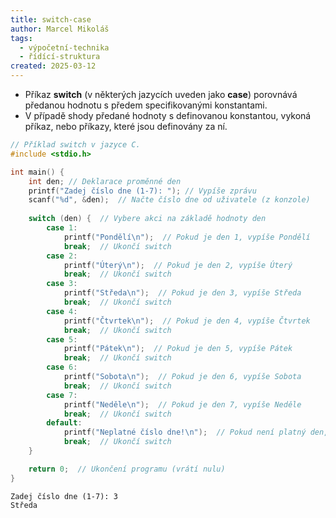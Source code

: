 ```yaml
---
title: switch-case
author: Marcel Mikoláš
tags:
  - výpočetní-technika
  - řídící-struktura
created: 2025-03-12
---
```

* Příkaz **switch** (v některých jazycích uveden jako **case**) porovnává předanou hodnotu s předem specifikovanými konstantami. 
* V případě shody předané hodnoty s definovanou konstantou, vykoná příkaz, nebo příkazy, které jsou definovány za ní.

```c
// Příklad switch v jazyce C.
#include <stdio.h>

int main() {
    int den; // Deklarace proměnné den
    printf("Zadej číslo dne (1-7): "); // Vypíše zprávu
    scanf("%d", &den);  // Načte číslo dne od uživatele (z konzole)
    
    switch (den) {  // Vybere akci na základě hodnoty den
        case 1:
            printf("Pondělí\n");  // Pokud je den 1, vypíše Pondělí
            break;  // Ukončí switch
        case 2:
            printf("Úterý\n");  // Pokud je den 2, vypíše Úterý
            break;  // Ukončí switch
        case 3:
            printf("Středa\n");  // Pokud je den 3, vypíše Středa
            break;  // Ukončí switch
        case 4:
            printf("Čtvrtek\n");  // Pokud je den 4, vypíše Čtvrtek
            break;  // Ukončí switch
        case 5:
            printf("Pátek\n");  // Pokud je den 5, vypíše Pátek
            break;  // Ukončí switch
        case 6:
            printf("Sobota\n");  // Pokud je den 6, vypíše Sobota
            break;  // Ukončí switch
        case 7:
            printf("Neděle\n");  // Pokud je den 7, vypíše Neděle
            break;  // Ukončí switch
        default:
		    printf("Neplatné číslo dne!\n");  // Pokud není platný den, vypíše chybu
            break;  // Ukončí switch
    }

    return 0;  // Ukončení programu (vrátí nulu)
}
```

```
Zadej číslo dne (1-7): 3
Středa
```